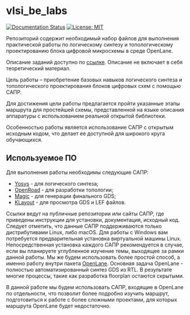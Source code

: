 # vlsi_be_labs
[![Documentation Status](https://readthedocs.org/projects/vlsi-be-labs/badge/?version=latest)](https://[<your-project-name>](https://readthedocs.org/projects/vlsi-be-labs/badge/?version=latest).readthedocs.io/en/latest/?badge=latest)
[![License: MIT](https://img.shields.io/badge/License-MIT-blue.svg)](https://opensource.org/licenses/MIT)

Репозиторий содержит необходимый набор файлов для выполнения практической работы по логическому синтезу и топологическому проектированию блока цифровой микросхемы в среде OpenLane.

Описание заданий доступно по [ссылке](https://vlsi-be-labs.readthedocs.io/ru/latest/intro.html). Описание не включает в себя теоретический материал.

Цель работы – приобретение базовых навыков логического синтеза и топологического проектирования блоков цифровых схем с помощью САПР.

Для достижения цели работы предлагается пройти указанные этапы маршрута для простейшей схемы, представленной на языке описания аппаратуры с использованием реальной открытой библиотеки. 

Особенностью работы является использование САПР с открытым исходным кодом, что делает ее доступной для широкого круга обучающихся.

## Используемое ПО

Для выполнения работы необходимы следующие САПР:

- [Yosys](https://github.com/YosysHQ/yosys) - для логического синтеза;
- [OpenRoad](https://github.com/The-OpenROAD-Project) - для разработки топологии;
- [Magic](http://opencircuitdesign.com/magic/) - для генерации финального GDS;
- [KLayout](https://klayout.de/) - для просмотра GDS и LEF файлов.

Ссылки ведут на публичные репозитории или сайты САПР, где приведены инструкции для установки, документация, исходный код. Следует отметить, что данные САПР поддерживаются только дистрибутивами Linux, либо macOS. Для работы с Windows вам потребуется предварительная установка виртуальной машины Linux. Непосредственная установка каждого САПР рекомендуется в случае, если вы планируете углубленное изучение темы, выходящее за рамки данной работы. Мы же будем использовать более простой способ, а именно работу внутри пакета [OpenLane](https://github.com/The-OpenROAD-Project/OpenLane). Основная задача OpenLane - полностью автоматизированный синтез GDS из RTL. В результате многие процессы, такие как разработка floorplan остаются скрытыми. 

В данной работе мы будем использовать САПР, входящие в OpenLane по отдельности, что позволит более подробно изучить маршрут, подготовиться к работе с более сложными проектами, для которых маршрута OpenLane будет недостаточно. 

